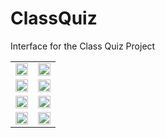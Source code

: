 # ClassQuiz
Interface for the Class Quiz Project
<table>
  <tr>
    <td><img src="https://user-images.githubusercontent.com/69970683/114732939-8d6bb700-9d60-11eb-9cff-5c270866d5b5.png" width="100%"></td>
    <td><img src="https://user-images.githubusercontent.com/69970683/115099399-2d893200-9f53-11eb-84d8-3846b42b1e99.png" width="100%"></td>
  </tr>
  <tr>
    <td><img src="https://user-images.githubusercontent.com/69970683/115099359-f61a8580-9f52-11eb-8624-ef055c6bf21d.png" width="100%"></td>
    <td><img src="https://user-images.githubusercontent.com/69970683/114732870-7f1d9b00-9d60-11eb-8c55-ff2585c9f861.png" width="100%"></td>
   </tr>
   <tr>
     <td><img src="https://user-images.githubusercontent.com/69970683/114732878-7fb63180-9d60-11eb-99a3-50742099be51.png" width="100%"></td>
     <td><img src="https://user-images.githubusercontent.com/69970683/114732881-804ec800-9d60-11eb-8e64-bb96c2fbc19c.png" width="100%"></td>
  </tr>
  <tr>
     <td><img src="https://user-images.githubusercontent.com/69970683/114732884-80e75e80-9d60-11eb-8485-78a534daa2eb.png" width="100%"></td>
     <td><img src="https://user-images.githubusercontent.com/69970683/114732886-817ff500-9d60-11eb-9e2c-9b046d6f8f9d.png" width="100%"></td>
  </tr>  
</table>

